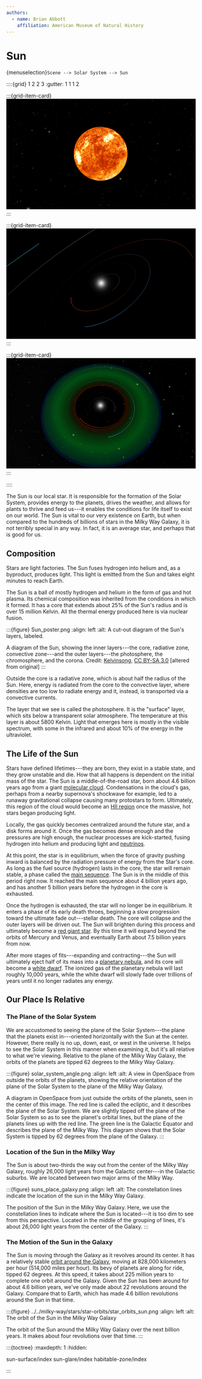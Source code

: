 ```yaml
---
authors:
  - name: Brian Abbott
    affiliation: American Museum of Natural History
---
```



# Sun

{menuselection}`Scene --> Solar System --> Sun`



::::{grid} 1 2 2 3
:gutter: 1 1 1 2

:::{grid-item-card} [](/content/solar-system/sun/sun-surface/index)
[![Sun surface](/content/solar-system/sun/sun-surface/sun_photosphere_icon.png)](/content/solar-system/sun/sun-surface/index)
:::

:::{grid-item-card} [](/content/solar-system/sun/sun-glare/index)
[![Sun glare](/content/solar-system/sun/sun-glare/sun_glare_icon.png)](/content/solar-system/sun/sun-glare/index)
:::

:::{grid-item-card} [](/content/solar-system/sun/habitable-zone/index)
[![Habitable zone](/content/solar-system/sun/habitable-zone/sun_habitable_zone_icon.png)](/content/solar-system/sun/habitable-zone/index)
:::

::::



The Sun is our local star. It is responsible for the formation of the Solar System,  provides energy to the planets, drives the weather, and allows for plants to thrive and feed us---it enables the conditions for life itself to exist on our world. The Sun is vital to our very existence on Earth, but when compared to the hundreds of billions of stars in the Milky Way Galaxy, it is not terribly special in any way. In fact, it is an average star, and perhaps that is good for us.



## Composition

Stars are light factories. The Sun fuses hydrogen into helium and, as a byproduct, produces light. This light is emitted from the Sun and takes eight minutes to reach Earth. 

The Sun is a ball of mostly hydrogen and helium in the form of gas and hot plasma. Its chemical composition was inherited from the conditions in which it formed. It has a core that extends about 25% of the Sun's radius and is over 15 million Kelvin. All the thermal energy produced here is via nuclear fusion.


:::{figure} Sun_poster.png
:align: left
:alt: A cut-out diagram of the Sun's layers, labeled.

A diagram of the Sun, showing the inner layers---the core, radiative zone, convective zone---and the outer layers---the photosphere, the chromosphere, and the corona. Credit: [Kelvinsong](https://commons.wikimedia.org/wiki/User:Kelvinsong), [CC BY-SA 3.0](https://creativecommons.org/licenses/by-sa/3.0/deed.en) [altered from original]
:::


Outside the core is a radiative zone, which is about half the radius of the Sun. Here, energy is radiated from the core to the convective layer, where densities are too low to radiate energy and it, instead, is transported via a convective currents. 

The layer that we see is called the photosphere. It is the "surface" layer, which sits below a transparent solar atmosphere. The temperature at this layer is about 5800 Kelvin. Light that emerges here is mostly in the visible spectrum, with some in the infrared and about 10% of the energy in the ultraviolet.



## The Life of the Sun

Stars have defined lifetimes---they are born, they exist in a stable state, and they grow unstable and die. How that all happens is dependent on the initial mass of the star. The Sun is a middle-of-the-road star, born about 4.6 billion years ago from a giant [molecular cloud](https://en.wikipedia.org/wiki/Molecular_cloud). Condensations in the cloud's gas, perhaps from a nearby supernova's shockwave for example, led to a runaway gravitational collapse causing many protostars to form. Ultimately, this region of the cloud would become an [HII region](../../milky-way/nebulae/HII-regions/index) once the massive, hot stars began producing light. 

Locally, the gas quickly becomes centralized around the future star, and a disk forms around it. Once the gas becomes dense enough and the pressures are high enough, the nuclear processes are kick-started, fusing hydrogen into helium and producing light and [neutrinos](https://en.wikipedia.org/wiki/Neutrino). 

At this point, the star is in equilibrium, when the force of gravity pushing inward is balanced by the radiation pressure of energy from the Star's core. As long as the fuel source (hydrogen) lasts in the core, the star will remain stable, a phase called the [main sequence](https://en.wikipedia.org/wiki/Main_sequence). The Sun is in the middle of this period right now. It reached the main sequence about 4 billion years ago, and has another 5 billion years before the hydrogen in the core is exhausted.

Once the hydrogen is exhausted, the star will no longer be in equilibrium. It enters a phase of its early death throes, beginning a slow progression toward the ultimate fade out---stellar death. The core will collapse and the outer layers will be driven out. The Sun will brighten during this process and ultimately become a [red giant star](https://en.wikipedia.org/wiki/Red_giant). By this time it will expand beyond the orbits of Mercury and Venus, and eventually Earth about 7.5 billion years from now.

After more stages of fits---expanding and contracting---the Sun will ultimately eject half of its mass into a [planetary nebula](../../milky-way/nebulae/planetary-nebulae/index), and its core will become a [white dwarf](../../milky-way/stellar-remnants/white-dwarfs/index). The ionized gas of the planetary nebula will last roughly 10,000 years, while the white dwarf will slowly fade over trillions of years until it no longer radiates any energy.



## Our Place Is Relative

### The Plane of the Solar System

We are accustomed to seeing the plane of the Solar System---the plane that the planets exist in---oriented horizontally with the Sun at the center. However, there really is no up, down, east, or west in the universe. It helps to see the Solar System in this manner when examining it, but it's all relative to what we're viewing. Relative to the plane of the Milky Way Galaxy, the orbits of the planets are tipped 62 degrees to the Milky Way Galaxy.


:::{figure} solar_system_angle.png
:align: left
:alt: A view in OpenSpace from outside the orbits of the planets, showing the relative orientation of the plane of the Solar System to the plane of the Milky Way Galaxy.

A diagram in OpenSpace from just outside the orbits of the planets, seen in the center of this image. The red line is called the ecliptic, and it describes the plane of the Solar System. We are slightly tipped off the plane of the Solar System so as to see the planet's orbital lines, but the plane of the planets lines up with the red line. The green line is the Galactic Equator and describes the plane of the Milky Way. This diagram shows that the Solar System is tipped by 62 degrees from the plane of the Galaxy.
:::



### Location of the Sun in the Milky Way

The Sun is about two-thirds the way out from the center of the Milky Way Galaxy, roughly 26,000 light years from the Galactic center---in the Galactic suburbs. We are located between two major arms of the Milky Way.


:::{figure} suns_place_galaxy.png
:align: left
:alt: The constellation lines indicate the location of the sun in the Milky Way Galaxy.

The position of the Sun in the Milky Way Galaxy. Here, we use the constellation lines to indicate where the Sun is located---it is too dim to see from this perspective. Located in the middle of the grouping of lines, it's about 26,000 light years from the center of the Galaxy.
:::



### The Motion of the Sun in the Galaxy

The Sun is moving through the Galaxy as it revolves around its center. It has a relatively stable [orbit around the Galaxy](../../milky-way/stars/star-orbits/index), moving at 828,000 kilometers per hour (514,000 miles per hour). Its bevy of planets are along for ride, tipped 62 degrees. At this speed, it takes about 225 million years to complete one orbit around the Galaxy. Given the Sun has been around for about 4.6 billion years, we've only made about 22 revolutions around the Galaxy. Compare that to Earth, which has made 4.6 billion revolutions around the Sun in that time.


:::{figure} ../../milky-way/stars/star-orbits/star_orbits_sun.png
:align: left
:alt: The orbit of the Sun in the Milky Way Galaxy

The orbit of the Sun around the Milky Way Galaxy over the next billion years. It makes about four revolutions over that time. 
:::




:::{toctree}
:maxdepth: 1
:hidden:

sun-surface/index
sun-glare/index
habitable-zone/index

:::

